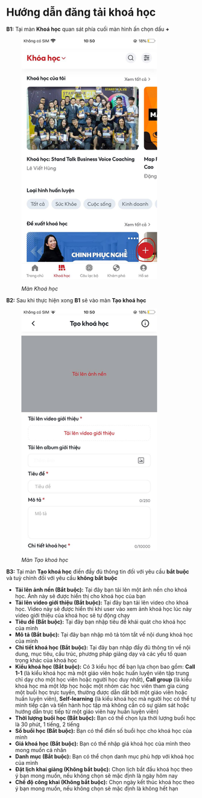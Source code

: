 # Hướng dẫn đăng tải khoá học

**B1:** Tại màn **Khoá học** quan sát phía cuối màn hình ấn chọn dấu **+**&#x20;

<figure><img src="../.gitbook/assets/photo_2024-06-20_10-54-43.jpg" alt="" width="360"><figcaption><p><em>Màn Khoá học</em> </p></figcaption></figure>

**B2:** Sau khi thực hiện xong **B1** sẽ vào màn **Tạo khoá học**&#x20;

<figure><img src="../.gitbook/assets/photo_2024-06-20_10-57-00.jpg" alt="" width="360"><figcaption><p><em>Màn Tạo khoá học</em></p></figcaption></figure>

**B3:** Tại màn **Tạo khoá học** điền đầy đủ thông tin đối với yêu cầu **bắt buộc** và tuỳ chỉnh đối với yêu cầu **không bắt buộc**

* **Tải lên ảnh nền (Bắt buộc):** Tại đây bạn tải lên một ảnh nền cho khoá học. Ảnh này sẽ được hiển thị cho khoá học của bạn&#x20;
* **Tải lên video giới thiệu (Bắt buộc):** Tại đây bạn tải lên video cho khoá học. Video này sẽ được hiển thi khi user vào xem ảnh khoá học lúc này video giới thiệu của khoá học sẽ tự động chạy&#x20;
* **Tiêu đề (Bắt buộc):** Tại đây bạn nhập tiêu đề khái quát cho khoá học của mình
* **Mô tả (Bắt buộc):** Tại đây bạn nhập mô tả tóm tắt về nội dung khoá học của mình
* **Chi tiết khoá học (Bắt buộc):** Tại đây bạn nhập đầy đủ thông tin về nội dung, mục tiêu, cầu trúc, phương pháp giảng dạy và các yếu tố quan trọng khác của khoá học
* **Kiểu khoá học (Bắt buộc):** Có 3 kiểu học để bạn lựa chọn bao gồm: **Call 1-1** (là kiểu khoá học mà một giáo viên hoặc huấn luyện viên tập trung chỉ dạy cho một học viên hoặc người học duy nhất), **Call group** (là kiểu khoá học mà một lớp học hoặc một nhóm các học viên tham gia cùng một buổi học trực tuyến, thường được dẫn dắt bởi một giáo viên hoặc huấn luyện viên), **Self-learning** (là kiểu khoá học mà người học có thể tự mình tiếp cận và tiến hành học tập mà không cần có sự giám sát hoặc hướng dẫn trực tiếp từ một giáo viên hay huấn luyện viên)
* **Thời lượng buổi học (Bắt buộc):** Bạn có thể chọn lựa thời lượng buổi học là 30 phút, 1 tiếng, 2 tiếng
* **Số buổi học (Bắt buộc):** Bạn có thể điền số buổi học cho khoá học của mình&#x20;
* **Giá khoá học (Bắt buộc):** Bạn có thể nhập giá khoá học của mình theo mong muốn cá nhân&#x20;
* **Danh mục (Bắt buộc):** Bạn có thể chọn danh mục phù hợp với khoá học của mình
* **Đặt lịch khai giảng (Không bắt buộc):** Chọn lịch bắt đầu khoá học theo ý bạn mong muốn, nếu không chọn sẽ mặc định là ngày hôm nay&#x20;
* **Chế độ công khai (Không bắt buộc):** Chọn ngày kết thúc khoá học theo ý bạn mong muốn, nếu không chọn sẽ mặc định là không hết hạn&#x20;
